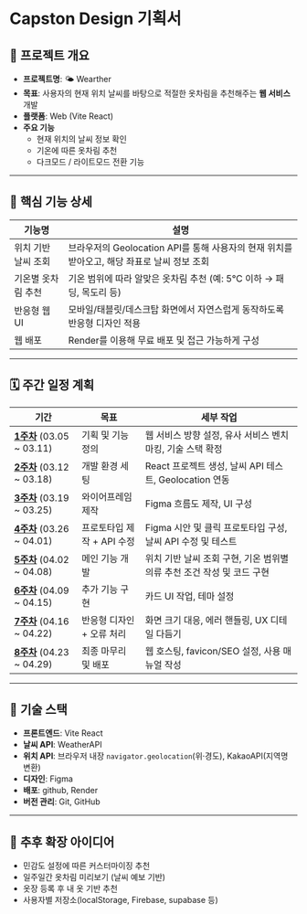 # Capston Design 기획서

## 📌 프로젝트 개요

- **프로젝트명**: 🌤️ Wearther
- **목표**: 사용자의 현재 위치 날씨를 바탕으로 적절한 옷차림을 추천해주는 **웹 서비스** 개발
- **플랫폼**: Web (Vite React)
- **주요 기능**
  - 현재 위치의 날씨 정보 확인
  - 기온에 따른 옷차림 추천
  - 다크모드 / 라이트모드 전환 기능

---

## 🧩 핵심 기능 상세

| 기능명 | 설명 |
|--------|------|
| 위치 기반 날씨 조회 | 브라우저의 Geolocation API를 통해 사용자의 현재 위치를 받아오고, 해당 좌표로 날씨 정보 조회 |
| 기온별 옷차림 추천 | 기온 범위에 따라 알맞은 옷차림 추천 (예: 5℃ 이하 → 패딩, 목도리 등) |
| 반응형 웹 UI | 모바일/태블릿/데스크탑 화면에서 자연스럽게 동작하도록 반응형 디자인 적용 |
| 웹 배포 | Render를 이용해 무료 배포 및 접근 가능하게 구성 |

---

## 🗓️ 주간 일정 계획

| 기간 | 목표 | 세부 작업 |
|------|------|-----------|
| [**1주차**](https://github.com/Gnyo/wearther/tree/main/1%EC%A3%BC%EC%B0%A8) (03.05 ~ 03.11) | 기획 및 기능 정의 | 웹 서비스 방향 설정, 유사 서비스 벤치마킹, 기술 스택 확정 |
| [**2주차**](https://github.com/Gnyo/wearther/tree/main/2%EC%A3%BC%EC%B0%A8) (03.12 ~ 03.18) | 개발 환경 세팅 | React 프로젝트 생성, 날씨 API 테스트, Geolocation 연동  |
| [**3주차**](https://github.com/Gnyo/wearther/tree/main/3%EC%A3%BC%EC%B0%A8) (03.19 ~ 03.25) | 와이어프레임 제작 | Figma 흐름도 제작, UI 구성 |
| [**4주차**](https://github.com/Gnyo/wearther/tree/main/4%EC%A3%BC%EC%B0%A8) (03.26 ~ 04.01) | 프로토타입 제작 + API 수정 | Figma 시안 및 클릭 프로토타입 구성, 날씨 API 수정 및 테스트 |
| [**5주차**](https://github.com/Gnyo/wearther/tree/main/5%EC%A3%BC%EC%B0%A8) (04.02 ~ 04.08) | 메인 기능 개발 | 위치 기반 날씨 조회 구현, 기온 범위별 의류 추천 조건 작성 및 코드 구현 |
| [**6주차**](https://github.com/Gnyo/wearther/tree/main/6%EC%A3%BC%EC%B0%A8) (04.09 ~ 04.15) | 추가 기능 구현 | 카드 UI 작업, 테마 설정 |
| [**7주차**](https://github.com/Gnyo/wearther/tree/main/7%EC%A3%BC%EC%B0%A8) (04.16 ~ 04.22) | 반응형 디자인 + 오류 처리 | 화면 크기 대응, 에러 핸들링, UX 디테일 다듬기 |
| [**8주차**](https://github.com/Gnyo/wearther/tree/main/8%EC%A3%BC%EC%B0%A8) (04.23 ~ 04.29) | 최종 마무리 및 배포 | 웹 호스팅, favicon/SEO 설정, 사용 매뉴얼 작성 |

---

## 🔧 기술 스택

- **프론트엔드**: Vite React
- **날씨 API**: WeatherAPI
- **위치 API**: 브라우저 내장 `navigator.geolocation`(위·경도), KakaoAPI(지역명 변환)
- **디자인**: Figma
- **배포**: github, Render
- **버전 관리**: Git, GitHub

---

## 📎 추후 확장 아이디어

- 민감도 설정에 따른 커스터마이징 추천
- 일주일간 옷차림 미리보기 (날씨 예보 기반)
- 옷장 등록 후 내 옷 기반 추천
- 사용자별 저장소(localStorage, Firebase, supabase 등)
